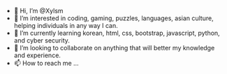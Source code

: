 - 👋 Hi, I’m @Xylsm
- 👀 I’m interested in coding, gaming, puzzles, languages, asian culture, helping individuals in any way I can.
- 🌱 I’m currently learning korean, html, css, bootstrap, javascript, python, and cyber security.
- 💞️ I’m looking to collaborate on anything that will better my knowledge and experience.
- 📫 How to reach me ...

<!---
Xylsm/Xylsm is a ✨ special ✨ repository because its `README.md` (this file) appears on your GitHub profile.
You can click the Preview link to take a look at your changes.
--->
